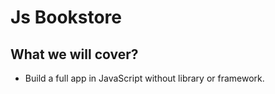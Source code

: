 # Js Bookstore

## What we will cover?
* Build a full app in JavaScript without library or framework.
